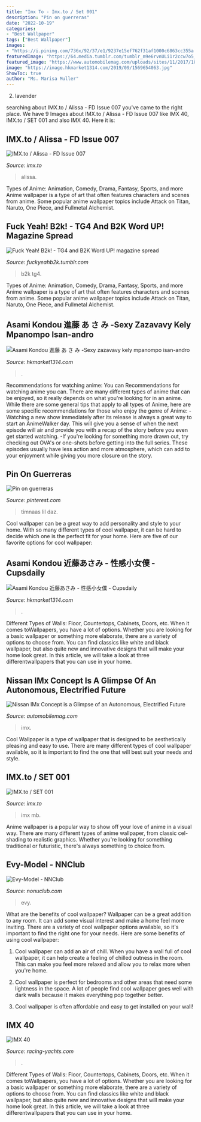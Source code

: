 ```yaml
---
title: "Imx To - Imx.to / Set 001"
description: "Pin on guerreras"
date: "2022-10-19"
categories:
- "Best Wallpaper"
tags: ["Best Wallpaper"]
images:
- "https://i.pinimg.com/736x/92/37/e1/9237e15ef762f31af1000c6863cc355a.jpg"
featuredImage: "https://64.media.tumblr.com/tumblr_m9e6rvnULi1r2ccw7o5_500.jpg"
featured_image: "https://www.automobilemag.com/uploads/sites/11/2017/10/Nissan-iMX-concept-front-three-quarter-03.jpg"
image: "https://image.hkmarket1314.com/2019/09/1569654063.jpg"
ShowToc: true
author: "Ms. Marisa Muller"
---
```



2. lavender 

	

		
searching about IMX.to / Alissa - FD Issue 007 you've came to the right place. We have 9 Images about IMX.to / Alissa - FD Issue 007 like IMX 40, IMX.to / SET 001 and also IMX 40. Here it is:
		
    
## IMX.to / Alissa - FD Issue 007

<img loading=lazy src="https://imx.to/u/t/2021/01/03/2fnv5n.jpg" onerror="this.onerror=null;this.src='https://tse2.mm.bing.net/th?id=OIP.1wMoB10tNMVTs7-gJAct7QAAAA&amp;pid=15.1';" alt="IMX.to / Alissa - FD Issue 007">

_Source: imx.to_

>alissa. 

	

Types of Anime: Animation, Comedy, Drama, Fantasy, Sports, and more
Anime wallpaper is a type of art that often features characters and scenes from anime. Some popular anime wallpaper topics include Attack on Titan, Naruto, One Piece, and Fullmetal Alchemist.

    
## Fuck Yeah! B2k! - TG4 And B2K Word UP! Magazine Spread

<img loading=lazy src="https://64.media.tumblr.com/tumblr_m9e6rvnULi1r2ccw7o5_500.jpg" onerror="this.onerror=null;this.src='https://tse1.mm.bing.net/th?id=OIP.gL_Nakm9jwIqfMQDX4RRzAAAAA&amp;pid=15.1';" alt="Fuck Yeah! B2k! - TG4 and B2K Word UP! magazine spread">

_Source: fuckyeahb2k.tumblr.com_

>b2k tg4. 

	

Types of Anime: Animation, Comedy, Drama, Fantasy, Sports, and more
Anime wallpaper is a type of art that often features characters and scenes from anime. Some popular anime wallpaper topics include Attack on Titan, Naruto, One Piece, and Fullmetal Alchemist.

    
## Asami Kondou 進藤 あ さ み -Sexy Zazavavy Kely Mpanompo Isan-andro

<img loading=lazy src="https://image.hkmarket1314.com/2019/09/1569654061.jpg" onerror="this.onerror=null;this.src='https://tse1.mm.bing.net/th?id=OIP.h2qZgN5aOKUIL98Di8zrOwHaLH&amp;pid=15.1';" alt="Asami Kondou 進藤 あ さ み -Sexy zazavavy kely mpanompo isan-andro">

_Source: hkmarket1314.com_

>. 

	

Recommendations for watching anime: You can
Recommendations for watching anime you can. There are many different types of anime that can be enjoyed, so it really depends on what you're looking for in an anime. While there are some general tips that apply to all types of Anime, here are some specific recommendations for those who enjoy the genre of Anime: 
-Watching a new show immediately after its release is always a great way to start an AnimeWalker day. This will give you a sense of when the next episode will air and provide you with a recap of the story before you even get started watching. 
-If you're looking for something more drawn out, try checking out OVA's or one-shots before getting into the full series. These episodes usually have less action and more atmosphere, which can add to your enjoyment while giving you more closure on the story.

    
## Pin On Guerreras

<img loading=lazy src="https://i.pinimg.com/736x/92/37/e1/9237e15ef762f31af1000c6863cc355a.jpg" onerror="this.onerror=null;this.src='https://tse2.mm.bing.net/th?id=OIP.3INGGHeKprT8ViE7TubA9QHaKd&amp;pid=15.1';" alt="Pin on guerreras">

_Source: pinterest.com_

>timnaas lil daz. 

	

Cool wallpaper can be a great way to add personality and style to your home. With so many different types of cool wallpaper, it can be hard to decide which one is the perfect fit for your home. Here are five of our favorite options for cool wallpaper: 

    
## Asami Kondou 近藤あさみ - 性感小女僕 - Cupsdaily

<img loading=lazy src="https://image.hkmarket1314.com/2019/09/1569654063.jpg" onerror="this.onerror=null;this.src='https://tse4.mm.bing.net/th?id=OIP.UmqWUQzF6wQq_ovoSw6fdQHaLH&amp;pid=15.1';" alt="Asami Kondou 近藤あさみ - 性感小女僕 - Cupsdaily">

_Source: hkmarket1314.com_

>. 

	

Different Types of Walls: Floor, Countertops, Cabinets, Doors, etc.
When it comes toWallpapers, you have a lot of options. Whether you are looking for a basic wallpaper or something more elaborate, there are a variety of options to choose from. You can find classics like white and black wallpaper, but also quite new and innovative designs that will make your home look great. In this article, we will take a look at three differentwallpapers that you can use in your home.

    
## Nissan IMx Concept Is A Glimpse Of An Autonomous, Electrified Future

<img loading=lazy src="https://www.automobilemag.com/uploads/sites/11/2017/10/Nissan-iMX-concept-front-three-quarter-03.jpg" onerror="this.onerror=null;this.src='https://tse1.mm.bing.net/th?id=OIP.Z9datN3PDJgwJJq2Nn9pugHaE7&amp;pid=15.1';" alt="Nissan IMx Concept is a Glimpse of an Autonomous, Electrified Future">

_Source: automobilemag.com_

>imx. 

	

Cool Wallpaper is a type of wallpaper that is designed to be aesthetically pleasing and easy to use. There are many different types of cool wallpaper available, so it is important to find the one that will best suit your needs and style.

    
## IMX.to / SET 001

<img loading=lazy src="https://imx.to/u/t/2018/05/02/1r8yxp.jpg" onerror="this.onerror=null;this.src='https://tse4.mm.bing.net/th?id=OIP.fbCaY7enor6VdBUaSMqS3AAAAA&amp;pid=15.1';" alt="IMX.to / SET 001">

_Source: imx.to_

>imx mb. 

	

Anime wallpaper is a popular way to show off your love of anime in a visual way. There are many different types of anime wallpaper, from classic cel-shading to realistic graphics. Whether you're looking for something traditional or futuristic, there's always something to choice from.

    
## Evy-Model - NNClub

<img loading=lazy src="http://nonuclub.com/firepic.org/thumbs/2015-01/31/vn7m9ehr73mg.jpg" onerror="this.onerror=null;this.src='https://tse1.mm.bing.net/th?id=OIP.aOo9y-JK_aOSHuR4IMQsxAAAAA&amp;pid=15.1';" alt="Evy-Model - NNClub">

_Source: nonuclub.com_

>evy. 

	

What are the benefits of cool wallpaper?
Wallpaper can be a great addition to any room. It can add some visual interest and make a home feel more inviting. There are a variety of cool wallpaper options available, so it's important to find the right one for your needs. Here are some benefits of using cool wallpaper: 
1. Cool wallpaper can add an air of chill. When you have a wall full of cool wallpaper, it can help create a feeling of chilled outness in the room. This can make you feel more relaxed and allow you to relax more when you're home. 

2. Cool wallpaper is perfect for bedrooms and other areas that need some lightness in the space. A lot of people find cool wallpaper goes well with dark walls because it makes everything pop together better. 

3. Cool wallpaper is often affordable and easy to get installed on your wall!

    
## IMX 40

<img loading=lazy src="https://www.racing-yachts.com/app/web/upload/medium/134_f07d1ac2f1de4234981033885e0f6163.jpg" onerror="this.onerror=null;this.src='https://tse1.mm.bing.net/th?id=OIP.KdBXdCtVr4TVmeVV3PO-mAHaFi&amp;pid=15.1';" alt="IMX 40">

_Source: racing-yachts.com_

>. 

	

Different Types of Walls: Floor, Countertops, Cabinets, Doors, etc.
When it comes toWallpapers, you have a lot of options. Whether you are looking for a basic wallpaper or something more elaborate, there are a variety of options to choose from. You can find classics like white and black wallpaper, but also quite new and innovative designs that will make your home look great. In this article, we will take a look at three differentwallpapers that you can use in your home.

